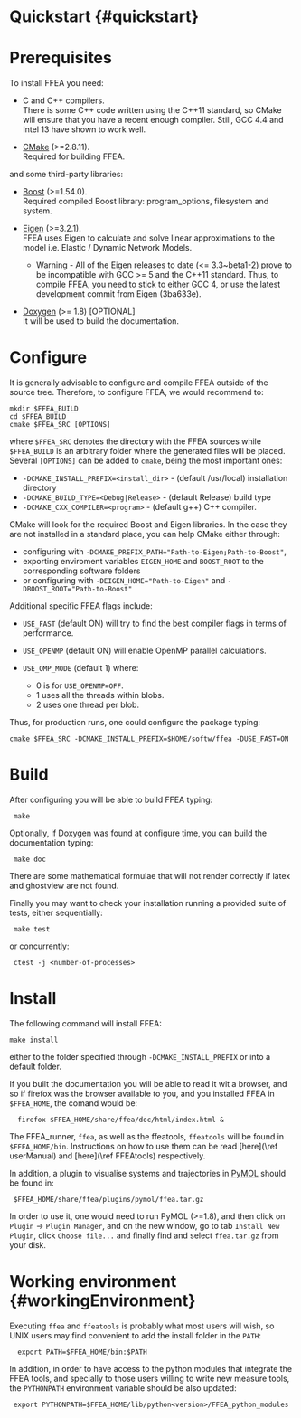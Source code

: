 Quickstart {#quickstart}
============

Prerequisites
=============

To install FFEA you need:

   * C and C++ compilers.   
     There is some C++ code written using 
       the C++11 standard, so CMake will ensure that you have a 
       recent enough compiler. Still, GCC 4.4 and Intel 13 have shown to work well. 

   * [CMake](https://cmake.org) (>=2.8.11).   
     Required for building FFEA.

and some third-party libraries:

   * [Boost](http://www.boost.org) (>=1.54.0).   
     Required compiled Boost library: program_options, filesystem and system.

   * [Eigen](http://eigen.tuxfamily.org) (>=3.2.1).   
     FFEA uses Eigen to calculate and solve linear approximations to the model i.e. Elastic / Dynamic Network Models.

      - Warning - All of the Eigen releases to date (<= 3.3~beta1-2) prove to 
          be incompatible with GCC >= 5 and the C++11 standard. Thus, to compile FFEA,
          you need to stick to either GCC 4, or use the latest development commit 
          from Eigen (3ba633e). 
     
   * [Doxygen](http://www.doxygen.org) (>= 1.8) [OPTIONAL]   
     It will be used to build the documentation.


Configure
=========

It is generally advisable to configure and compile FFEA outside of the source tree. 
Therefore, to configure FFEA, we would recommend to:

    mkdir $FFEA_BUILD
    cd $FFEA_BUILD 
    cmake $FFEA_SRC [OPTIONS]

where ` $FFEA_SRC ` denotes the directory with the FFEA sources while 
  ` $FFEA_BUILD` is an arbitrary folder where the generated files will be placed.
Several ` [OPTIONS] ` can be added to `cmake`, being the most important ones:

  * `-DCMAKE_INSTALL_PREFIX=<install_dir>`       -  (default /usr/local) installation directory
  * `-DCMAKE_BUILD_TYPE=<Debug|Release>` -  (default Release) build type
  * `-DCMAKE_CXX_COMPILER=<program>`     -  (default g++)  C++ compiler.

CMake will look for the required Boost and Eigen libraries. In the case they are not 
 installed in a standard place, you can help CMake either through: 

  * configuring with ` -DCMAKE_PREFIX_PATH="Path-to-Eigen;Path-to-Boost" `,
  * exporting enviroment variables ` EIGEN_HOME `  and ` BOOST_ROOT ` to the corresponding 
      software folders
  * or configuring with ` -DEIGEN_HOME="Path-to-Eigen" ` and  ` -DBOOST_ROOT="Path-to-Boost" `

Additional specific FFEA flags include:

  * `USE_FAST`    (default ON) will try to find the best compiler flags in terms of performance.
  * `USE_OPENMP`  (default ON) will enable OpenMP parallel calculations.
  * `USE_OMP_MODE` (default 1) where:

    - 0 is for ` USE_OPENMP=OFF `.
    - 1 uses all the threads within blobs.
    - 2 uses one thread per blob.

Thus, for production runs, one could configure the package typing:

    cmake $FFEA_SRC -DCMAKE_INSTALL_PREFIX=$HOME/softw/ffea -DUSE_FAST=ON




Build
=====
After configuring you will be able to build FFEA typing:

     make 

Optionally, if Doxygen was found at configure time, 
 you can build the documentation typing:

     make doc 

There are some mathematical formulae that will not render correctly if latex
  and ghostview are not found.


Finally you may want to check your installation running a provided suite of tests, 
 either sequentially:
  
     make test

or concurrently:

     ctest -j <number-of-processes> 


  

Install
=======
The following command will install FFEA:

    make install

either to the folder specified through ` -DCMAKE_INSTALL_PREFIX `
  or into a default folder.


If you built the documentation you will be able to read it wit a browser, 
  and so if firefox was the browser available to you, and you installed 
  FFEA in ` $FFEA_HOME `, the comand would be:

      firefox $FFEA_HOME/share/ffea/doc/html/index.html &


The FFEA_runner, ` ffea `, as well as the ffeatools, ` ffeatools ` will be found 
 in ` $FFEA_HOME/bin `. Instructions on how to use them can be read 
 [here](\ref userManual) and [here](\ref FFEAtools) respectively. 

In addition, a plugin to visualise systems and trajectories in 
 [PyMOL](https://www.pymol.org) should be found in:

     $FFEA_HOME/share/ffea/plugins/pymol/ffea.tar.gz


In order to use it, one would need to run PyMOL (>=1.8), and then click on
  ` Plugin ` -> ` Plugin Manager `, and on the new window, go to tab 
  ` Install New Plugin `, click ` Choose file... ` and finally find and 
  select ` ffea.tar.gz ` from your disk.



Working environment {#workingEnvironment}
===================

Executing ` ffea ` and ` ffeatools ` is probably what most users will wish, so 
 UNIX users may find convenient to add the install folder in the ` PATH `:

      export PATH=$FFEA_HOME/bin:$PATH

In addition, in order to have access to the python modules that integrate 
 the FFEA tools, and specially to those users willing to write new measure tools,
 the ` PYTHONPATH ` environment variable should be also updated: 

     export PYTHONPATH=$FFEA_HOME/lib/python<version>/FFEA_python_modules

